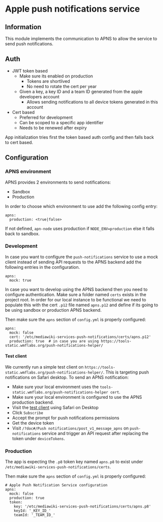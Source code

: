 # Apple push notifications service
## Information
This module implements the communication to APNS to allow the service to send
push notifications.

## Auth

* JWT token based
  * Make sure its enabled on production
    * Tokens are shortlived
    * No need to rotate the cert per year
  * Given a key, a key ID and a team ID generated from the apple developers account
    * Allows sending notifications to all device tokens generated in this account
* Cert based
  * Preferred for development
  * Can be scoped to a specific app identifier
  * Needs to be renewed after expiry

App initialization tries first the token based auth config and then falls back to cert
based.

## Configuration
### APNS environment

APNS provides 2 environments to send notifications:

* Sandbox
* Production

In order to choose which environment to use add the following config entry:

```
apns:
  production: <true|false>
```

If not defined, `apn-node` uses production if `NODE_ENV=production` else it
falls back to sandbox.

### Development

In case you want to configure the `push-notifications` service to use a mock client instead
of sending API requests to the APNS backend add the following entries in the configuration.

```
apns:
  mock: true
```

In case you want to develop using the APNS backend then you need to configure authentication.
Make sure a folder named `certs` exists in the project root. In order for our local instance
to be functional we need to populate this with the cert `.p12` file named `apns.p12` and define
if its going to be using sandbox or production APNS backend.

Then make sure the `apns` section of `config.yml` is properly configured:
```
apns:
  mock: false
  cert: '/etc/mediawiki-services-push-notifications/certs/apns.p12'
  production: true  # in case you are using https://tools-static.wmflabs.org/push-notifications-helper/
```

#### Test client

We currently run a simple test client on `https://tools-static.wmflabs.org/push-notifications-helper/`.
This is targeting push notifications on Safari desktop. To send an APNS notification:

* Make sure your local environment uses the `tools-static.wmflabs.org/push-notifications-helper cert`.
* Make sure your local environment is configured to use the APNS production backend.
* Visit the [test client](`https://tools-static.wmflabs.org/push-notifications-helper/`) using Safari on Desktop
* Click `Subscribe`
* Accept the prompt for push notifications permissions
* Get the device token
* Visit `/?doc#/Push notifications/post_v1_message_apns` on `push-notifications` service and trigger
  an API request after replacing the token under `deviceTokens`.

### Production

The app is expecting the `.p8` token key named `apns.p8` to exist under
`/etc/mediawiki-services-push-notifications/certs`.

Then make sure the `apns` section of `config.yml` is properly configured:

```
# Apple Push Notification Service configuration
apns:
  mock: false
  production: true
  token:
    key: '/etc/mediawiki-services-push-notifications/certs/apns.p8'
    keyId: '_KEY_ID_'
    teamId: '_TEAM_ID_'
```
